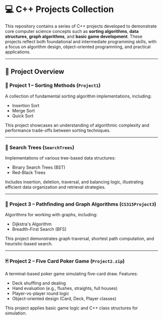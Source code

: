 # 💻 C++ Projects Collection

This repository contains a series of C++ projects developed to demonstrate core computer science concepts such as **sorting algorithms**, **data structures**, **graph algorithms**, and **basic game development**. These projects reflect both foundational and intermediate programming skills, with a focus on algorithm design, object-oriented programming, and practical applications.

---

## 📂 Project Overview

### 🔢 Project 1 – Sorting Methods (`Project1`)
A collection of fundamental sorting algorithm implementations, including:

- Insertion Sort
- Merge Sort
- Quick Sort

This project showcases an understanding of algorithmic complexity and performance trade-offs between sorting techniques.

---

### 🌳 Search Trees (`SearchTrees`)
Implementations of various tree-based data structures:

- Binary Search Trees (BST)
- Red-Black Trees

Includes insertion, deletion, traversal, and balancing logic, illustrating efficient data organization and retrieval strategies.

---

### 🧭 Project 3 – Pathfinding and Graph Algorithms (`CS315Project3`)
Algorithms for working with graphs, including:

- Dijkstra's Algorithm
- Breadth-First Search (BFS)

This project demonstrates graph traversal, shortest path computation, and heuristic-based search.

---

### 🃏 Project 2 – Five Card Poker Game (`Project2.zip`)
A terminal-based poker game simulating five-card draw. Features:

- Deck shuffling and dealing
- Hand evaluation (e.g., flushes, straights, full houses)
- Player-vs-player round logic
- Object-oriented design (Card, Deck, Player classes)

This project applies basic game logic and C++ class structures for simulation.

